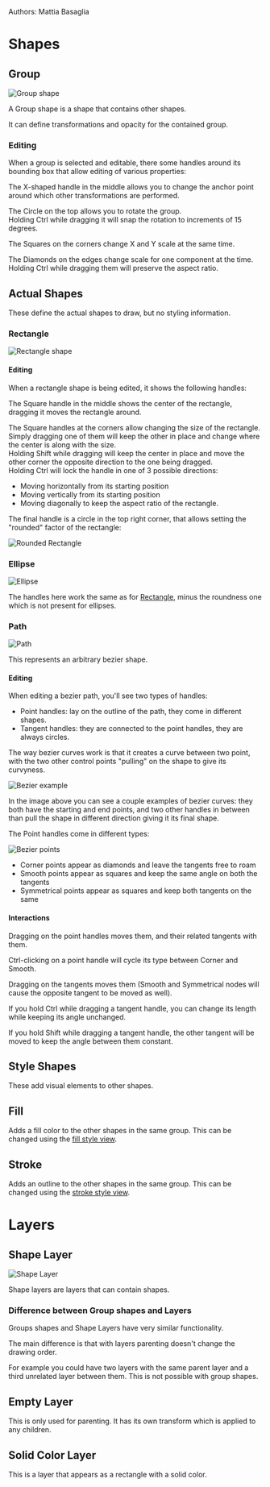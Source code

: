 Authors: Mattia Basaglia

# Shapes

## Group

![Group shape](/img/screenshots/shapes/group.png)

A Group shape is a shape that contains other shapes.

It can define transformations and opacity for the contained group.

### Editing

When a group is selected and editable, there some handles around its bounding box
that allow editing of various properties:

The X-shaped handle in the middle allows you to change the anchor point around
which other transformations are performed.

The Circle on the top allows you to rotate the group.<br/>
Holding Ctrl while dragging it will snap the rotation to increments of 15 degrees.

The Squares on the corners change X and Y scale at the same time.

The Diamonds on the edges change scale for one component at the time.<br/>
Holding Ctrl while dragging them will preserve the aspect ratio.

## Actual Shapes

These define the actual shapes to draw, but no styling information.

### Rectangle

![Rectangle shape](/img/screenshots/shapes/rect.png)

#### Editing

When a rectangle shape is being edited, it shows the following handles:

The Square handle in the middle shows the center of the rectangle, dragging it moves
the rectangle around.

The Square handles at the corners allow changing the size of the rectangle.<br/>
Simply dragging one of them will keep the other in place and change where the center is
along with the size.<br/>
Holding Shift while dragging will keep the center in place and move the other corner
the opposite direction to the one being dragged.<br/>
Holding Ctrl will lock the handle in one of 3 possible directions:

* Moving horizontally from its starting position
* Moving vertically from its starting position
* Moving diagonally to keep the aspect ratio of the rectangle.

The final handle is a circle in the top right corner, that allows setting the "rounded"
factor of the rectangle:

![Rounded Rectangle](/img/screenshots/shapes/rect_rounded.png)


### Ellipse

![Ellipse](/img/screenshots/shapes/ellipse.png)

The handles here work the same as for [Rectangle](#rectangle),
minus the roundness one which is not present for ellipses.

### Path

![Path](/img/screenshots/shapes/path.png)

This represents an arbitrary bezier shape.

#### Editing

When editing a bezier path, you'll see two types of handles:

* Point handles: lay on the outline of the path, they come in different shapes.
* Tangent handles: they are connected to the point handles, they are always circles.

The way bezier curves work is that it creates a curve between two point, with
the two other control points "pulling" on the shape to give its curvyness.

![Bezier example](/img/screenshots/shapes/bezier.png)

In the image above you can see a couple examples of bezier curves:
they both have the starting and end points, and two other handles in between
than pull the shape in different direction giving it its final shape.

The Point handles come in different types:

![Bezier points](/img/screenshots/shapes/bezier_points.png)

* Corner points appear as diamonds and leave the tangents free to roam
* Smooth points appear as squares and keep the same angle on both the tangents
* Symmetrical points appear as squares and keep both tangents on the same

#### Interactions

Dragging on the point handles moves them, and their related tangents with them.

Ctrl-clicking on a point handle will cycle its type between Corner and Smooth.

Dragging on the tangents moves them (Smooth and Symmetrical nodes will cause the opposite
tangent to be moved as well).

If you hold Ctrl while dragging a tangent handle, you can change its length
while keeping its angle unchanged.

If you hold Shift while dragging a tangent handle, the other tangent will be moved
to keep the angle between them constant.

## Style Shapes

These add visual elements to other shapes.

## Fill

Adds a fill color to the other shapes in the same group.
This can be changed using the [fill style view](ui/docks.md#fill).

## Stroke

Adds an outline to the other shapes in the same group.
This can be changed using the [stroke style view](ui/docks.md#stroke).

# Layers

## Shape Layer

![Shape Layer](/img/screenshots/shapes/group.png)

Shape layers are layers that can contain shapes.

### Difference between Group shapes and Layers

Groups shapes and Shape Layers have very similar functionality.

The main difference is that with layers parenting doesn't change the drawing order.

For example you could have two layers with the same parent layer and a third unrelated layer
between them. This is not possible with group shapes.

## Empty Layer

This is only used for parenting. It has its own transform which is applied to any children.

## Solid Color Layer

This is a layer that appears as a rectangle with a solid color.
